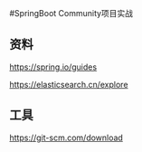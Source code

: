 #SpringBoot Community项目实战

## 资料
https://spring.io/guides

https://elasticsearch.cn/explore

## 工具
https://git-scm.com/download